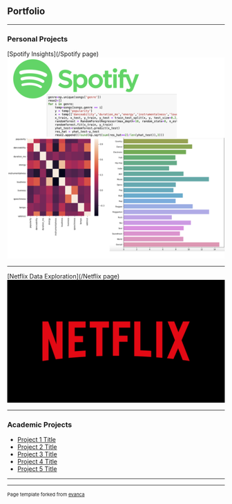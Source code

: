 ## Portfolio

---

### Personal Projects

[Spotify Insights](/Spotify page)
<img src="Spotify Porject thumbnail.png?raw=true"/>

---
[Netflix Data Exploration](/Netflix page)
<img src="493f5bba-81a4-11e9-bf79-066b49664af6_cm_1440w.png?raw=true"/>

---


### Academic Projects

- [Project 1 Title](http://example.com/)
- [Project 2 Title](http://example.com/)
- [Project 3 Title](http://example.com/)
- [Project 4 Title](http://example.com/)
- [Project 5 Title](http://example.com/)

---




---
<p style="font-size:11px">Page template forked from <a href="https://github.com/evanca/quick-portfolio">evanca</a></p>
<!-- Remove above link if you don't want to attibute -->
